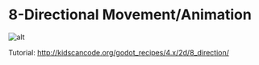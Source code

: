 # 8-Directional Movement/Animation

![alt](http://kidscancode.org/godot_recipes/4.x/img/8_direction_05.gif)

Tutorial:
http://kidscancode.org/godot_recipes/4.x/2d/8_direction/

